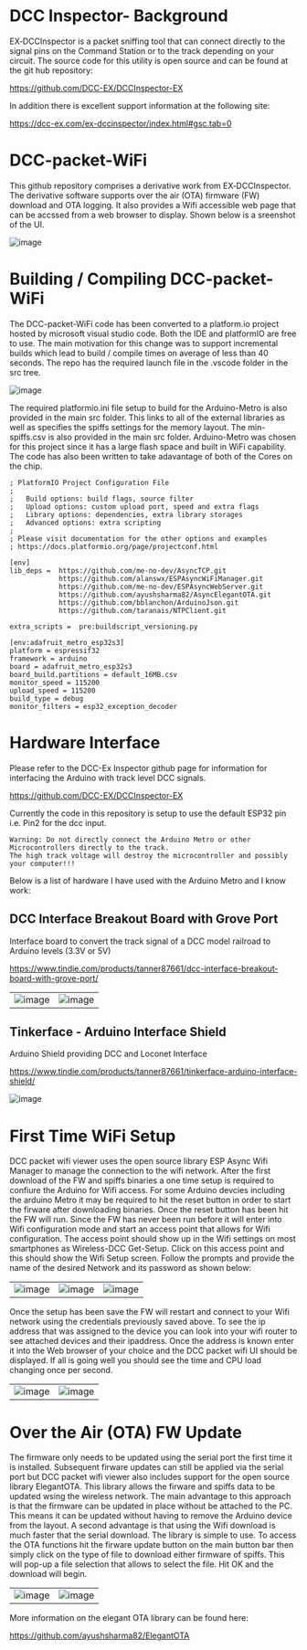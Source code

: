 # DCC Inspector- Background
EX‑DCCInspector is a packet sniffing tool that can connect directly to the signal pins on the Command Station or to the track depending on your circuit.  The source code for this utility is open source and can be found at the git hub repository:

https://github.com/DCC-EX/DCCInspector-EX

In addition there is excellent support information at the following site:

https://dcc-ex.com/ex-dccinspector/index.html#gsc.tab=0

# DCC-packet-WiFi
This github repository comprises a derivative work from EX‑DCCInspector. The derivative software supports over the air (OTA) firmware (FW) download and OTA logging.  It also provides a Wifi accessible web page that can be accssed from a web browser to display. Shown below is a sreenshot of the UI.

![image](https://github.com/AlgerP572/DCC-packet-WiFi/assets/13104848/0801d99c-f9e8-4729-8c23-cde3e3890973)

# Building / Compiling DCC-packet-WiFi
The DCC-packet-WiFi code has been converted to a platform.io project hosted by microsoft visual studio code.
Both the IDE and platformIO are free to use.  The main motivation for this change was to support incremental
builds which lead to build / compile times on average of less than 40 seconds.  The repo has the required
launch file in the .vscode folder in the src tree.

![image](https://github.com/AlgerP572/DCC-packet-WiFi/assets/13104848/bcd87202-8e13-41dd-aee4-56eed1fb7781)

The required platformio.ini file setup to build for the Arduino-Metro is also provided in the main src folder. This links to all of the external libraries as well as specifies the spiffs settings for the memory layout. The min-spiffs.csv is also provided in the main src folder.  Arduino-Metro was chosen for this project since it has a large flash space and built in WiFi capability.  The code has also been written to take adavantage of both of the Cores on the chip.

```
; PlatformIO Project Configuration File
;
;   Build options: build flags, source filter
;   Upload options: custom upload port, speed and extra flags
;   Library options: dependencies, extra library storages
;   Advanced options: extra scripting
;
; Please visit documentation for the other options and examples
; https://docs.platformio.org/page/projectconf.html

[env]
lib_deps =  https://github.com/me-no-dev/AsyncTCP.git
            https://github.com/alanswx/ESPAsyncWiFiManager.git
            https://github.com/me-no-dev/ESPAsyncWebServer.git
            https://github.com/ayushsharma82/AsyncElegantOTA.git                       
            https://github.com/bblanchon/ArduinoJson.git            
            https://github.com/taranais/NTPClient.git

extra_scripts =  pre:buildscript_versioning.py

[env:adafruit_metro_esp32s3]
platform = espressif32
framework = arduino
board = adafruit_metro_esp32s3
board_build.partitions = default_16MB.csv
monitor_speed = 115200
upload_speed = 115200
build_type = debug
monitor_filters = esp32_exception_decoder
```

# Hardware Interface

Please refer to the DCC-Ex Inspector github page for information for interfacing the Arduino with track level DCC signals.

https://github.com/DCC-EX/DCCInspector-EX

Currently the code in this repository is setup to use the default ESP32 pin i.e. Pin2 for the dcc input.

```
Warning: Do not directly connect the Arduino Metro or other Microcontrollers directly to the track.
The high track voltage will destroy the microcontroller and possibly your computer!!!
```

Below is a list of hardware I have used with the Arduino Metro and I know work:

## DCC Interface Breakout Board with Grove Port

Interface board to convert the track signal of a DCC model railroad to Arduino levels (3.3V or 5V)

https://www.tindie.com/products/tanner87661/dcc-interface-breakout-board-with-grove-port/

| | |
|---|---|
| ![image](https://github.com/AlgerP572/DCC-packet-WiFi/assets/13104848/b24a129e-d93a-4bf5-8256-dcf4959b1310) | ![image](https://github.com/AlgerP572/DCC-packet-WiFi/assets/13104848/ad77c2a1-253a-4073-88f4-5576c30c42a7) |


## Tinkerface - Arduino Interface Shield

Arduino Shield providing DCC and Loconet Interface

https://www.tindie.com/products/tanner87661/tinkerface-arduino-interface-shield/

![image](https://github.com/AlgerP572/DCC-packet-WiFi/assets/13104848/62e01d59-788c-43d9-9c47-0fc7eab4e995)

# First Time WiFi Setup

DCC packet wifi viewer uses the open source library ESP Async Wifi Manager to manage the connection to the wifi network.  After the first download of the FW and spiffs binaries a one time setup is required to confiure the Arduino for Wifi access.  For some Arduino devcies including the arduino Metro it may be required to hit the reset button in order to start the firware after downloading binaries.  Once the reset button has been hit the FW will run.  Since the FW has never been run before it will enter into Wifi configuration mode and start an access point that allows for Wifi configuration.  The access point should show up in the Wifi settings on most smartphones as Wireless-DCC Get-Setup.  Click on this access point and this should show the Wifi Setup screen.  Follow the prompts and provide the name of the desired Network and its password as shown below:

| | | |
|---|---|---|
| ![image](https://github.com/AlgerP572/DCC-packet-WiFi/assets/13104848/84861569-11ec-4761-a3cb-a8179dbd8d10) | ![image](https://github.com/AlgerP572/DCC-packet-WiFi/assets/13104848/e5659c4c-66f2-41d5-83d2-94262167de42) | ![image](https://github.com/AlgerP572/DCC-packet-WiFi/assets/13104848/9e5871b4-be42-445f-a8a3-1e309e2ba4c3) |

Once the setup has been save the FW will restart and connect to your Wifi network using the credentials previously saved above.  To see the ip address that was assigned to the device you can look into your wifi router to see attached devices and their ipaddress.  Once the address is known enter it into the Web browser of your choice and the DCC packet wifi UI should be displayed.  If all is going well you should see the time and CPU load changing once per second.

| | |
|---|---|
| ![image](https://github.com/AlgerP572/DCC-packet-WiFi/assets/13104848/1b9e27dd-f598-48ca-83da-3944edd8e069) | ![image](https://github.com/AlgerP572/DCC-packet-WiFi/assets/13104848/aaff2063-3b38-405d-88bc-d80ea484e10a) |

# Over the Air (OTA) FW Update

The firmware only needs to be updated using the serial port the first time it is installed.  Subsequent firware updates can still be applied via the serial port but DCC packet wifi viewer also includes support for the open source library ElegantOTA.  This library allows the firware and spiffs data to be updated wsing the wireless network.  The main advantage to this approach is that the firmware can be updated in place without be attached to the PC.  This means it can be updated without having to remove the Arduino device from the layout.  A second advantage is that using the Wifi download is much faster that the serial download. The library is simple to use. To access the OTA functions hit the firware update button on the main button bar then simply click on the type of file to download either firmware of spiffs.  This will pop-up a file selection that allows to select the file. Hit OK and the download will begin.

| | |
|---|---|
| ![image](https://github.com/AlgerP572/DCC-packet-WiFi/assets/13104848/932896e0-0144-4ab3-96e9-8038c9e603c8) | ![image](https://github.com/AlgerP572/DCC-packet-WiFi/assets/13104848/c70c2f32-16ec-4a20-a22a-e831cc9dd295) |

More information on the elegant OTA library can be found here:

https://github.com/ayushsharma82/ElegantOTA


















